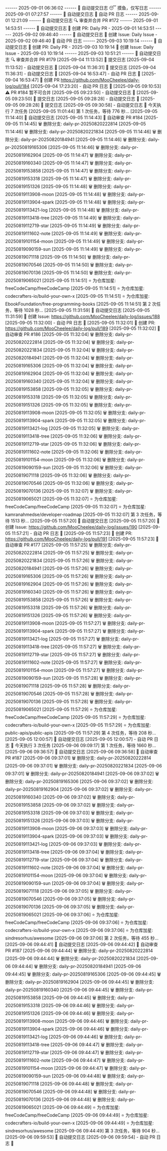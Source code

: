 ------ 2025-09-01 06:36:02 ------
🌱 自动提交日志
😴 摸鱼，仅写日志
------ 2025-09-01 07:27:57 ------
🌱 自动提交日志
🌿 自动 PR 日志
------ 2025-09-01 12:21:09 ------
🌱 自动提交日志
🔍 审查并合并 PR #172
------ 2025-09-01 14:53:51 ------
🌱 自动提交日志
🌿 创建 PR: Daily PR - 2025-09-01 14:53:51
------ 2025-09-02 09:46:40 ------
🌱 自动提交日志
📌 创建 Issue: Daily Issue - 2025-09-02 09:46:40
🌿 自动 PR 日志
------ 2025-09-03 10:19:14 ------
🌱 自动提交日志
🌿 创建 PR: Daily PR - 2025-09-03 10:19:14
📌 创建 Issue: Daily Issue - 2025-09-03 10:19:14
------ 2025-09-03 10:51:21 ------
🌱 自动提交日志
🔍 审查并合并 PR #179
[2025-09-04 11:13:52] 📝 提交日志
[2025-09-04 11:13:52] - 自动提交日志 🌱
[2025-09-04 11:36:31] 📝 提交日志
[2025-09-04 11:36:31] - 自动提交日志 🌱
[2025-09-04 16:53:47] - 自动 PR 日志 🌱
[2025-09-04 16:53:47] 🔀 创建 PR https://github.com/MooCheelee/daily-log/pull/184
[2025-09-04 17:23:20] - 自动 PR 日志 🌱
[2025-09-05 09:10:53] ⚠️ PR #184 暂不可合并
[2025-09-05 09:23:50] - 自动提交日志 🌱
[2025-09-05 09:23:50] 📝 提交日志
[2025-09-05 09:28:28] - 自动提交日志 🌱
[2025-09-05 09:28:28] 📝 提交日志
[2025-09-05 09:30:58] - 自动提交日志 🌱
今天执行 7 次任务
[2025-09-05 11:01:44] 第 1 次任务，等待 776 秒...
[2025-09-05 11:14:40] 📝 自动提交日志
[2025-09-05 11:14:43] 👀 自动审查 PR #184
[2025-09-05 11:14:45] 🗑 删除分支: daily-pr-20250820222814
[2025-09-05 11:14:46] 🗑 删除分支: daily-pr-20250820221834
[2025-09-05 11:14:46] 🗑 删除分支: daily-pr-20250820184941
[2025-09-05 11:14:46] 🗑 删除分支: daily-pr-20250819165306
[2025-09-05 11:14:46] 🗑 删除分支: daily-pr-20250819162904
[2025-09-05 11:14:47] 🗑 删除分支: daily-pr-20250819160340
[2025-09-05 11:14:47] 🗑 删除分支: daily-pr-20250819153858
[2025-09-05 11:14:47] 🗑 删除分支: daily-pr-20250819153318
[2025-09-05 11:14:47] 🗑 删除分支: daily-pr-20250819151326
[2025-09-05 11:14:48] 🗑 删除分支: daily-pr-20250819113908-moon
[2025-09-05 11:14:48] 🗑 删除分支: daily-pr-20250819113904-spark
[2025-09-05 11:14:48] 🗑 删除分支: daily-pr-20250819113421-log
[2025-09-05 11:14:48] 🗑 删除分支: daily-pr-20250819113418-tree
[2025-09-05 11:14:49] 🗑 删除分支: daily-pr-20250819112719-star
[2025-09-05 11:14:49] 🗑 删除分支: daily-pr-20250819111602-note
[2025-09-05 11:14:49] 🗑 删除分支: daily-pr-20250819101154-moon
[2025-09-05 11:14:49] 🗑 删除分支: daily-pr-20250819090159-sun
[2025-09-05 11:14:49] 🗑 删除分支: daily-pr-20250819071118
[2025-09-05 11:14:50] 🗑 删除分支: daily-pr-20250819070546
[2025-09-05 11:14:50] 🗑 删除分支: daily-pr-20250819070136
[2025-09-05 11:14:50] 🗑 删除分支: daily-pr-20250819065021
[2025-09-05 11:14:51] ⭐ 为仓库加星: freeCodeCamp/freeCodeCamp
[2025-09-05 11:14:51] ⭐ 为仓库加星: codecrafters-io/build-your-own-x
[2025-09-05 11:14:51] ⭐ 为仓库加星: EbookFoundation/free-programming-books
[2025-09-05 11:14:51] 第 2 次任务，等待 1028 秒...
[2025-09-05 11:31:59] 📝 自动提交日志
[2025-09-05 11:31:59] 🐞 创建 Issue: https://github.com/MooCheelee/daily-log/issues/188
[2025-09-05 11:32:00] - 自动 PR 日志 🌱
[2025-09-05 11:32:01] 🔀 创建 PR: https://github.com/MooCheelee/daily-log/pull/189
[2025-09-05 11:32:02] 👀 自动审查 PR #186
[2025-09-05 11:32:04] 🗑 删除分支: daily-pr-20250820222814
[2025-09-05 11:32:04] 🗑 删除分支: daily-pr-20250820221834
[2025-09-05 11:32:04] 🗑 删除分支: daily-pr-20250820184941
[2025-09-05 11:32:04] 🗑 删除分支: daily-pr-20250819165306
[2025-09-05 11:32:04] 🗑 删除分支: daily-pr-20250819162904
[2025-09-05 11:32:04] 🗑 删除分支: daily-pr-20250819160340
[2025-09-05 11:32:04] 🗑 删除分支: daily-pr-20250819153858
[2025-09-05 11:32:05] 🗑 删除分支: daily-pr-20250819153318
[2025-09-05 11:32:05] 🗑 删除分支: daily-pr-20250819151326
[2025-09-05 11:32:05] 🗑 删除分支: daily-pr-20250819113908-moon
[2025-09-05 11:32:05] 🗑 删除分支: daily-pr-20250819113904-spark
[2025-09-05 11:32:05] 🗑 删除分支: daily-pr-20250819113421-log
[2025-09-05 11:32:05] 🗑 删除分支: daily-pr-20250819113418-tree
[2025-09-05 11:32:06] 🗑 删除分支: daily-pr-20250819112719-star
[2025-09-05 11:32:06] 🗑 删除分支: daily-pr-20250819111602-note
[2025-09-05 11:32:06] 🗑 删除分支: daily-pr-20250819101154-moon
[2025-09-05 11:32:06] 🗑 删除分支: daily-pr-20250819090159-sun
[2025-09-05 11:32:06] 🗑 删除分支: daily-pr-20250819071118
[2025-09-05 11:32:06] 🗑 删除分支: daily-pr-20250819070546
[2025-09-05 11:32:06] 🗑 删除分支: daily-pr-20250819070136
[2025-09-05 11:32:07] 🗑 删除分支: daily-pr-20250819065021
[2025-09-05 11:32:07] ⭐ 为仓库加星: freeCodeCamp/freeCodeCamp
[2025-09-05 11:32:07] ⭐ 为仓库加星: kamranahmedse/developer-roadmap
[2025-09-05 11:32:07] 第 3 次任务，等待 1513 秒...
[2025-09-05 11:57:20] 📝 自动提交日志
[2025-09-05 11:57:20] 🐞 创建 Issue: https://github.com/MooCheelee/daily-log/issues/190
[2025-09-05 11:57:21] - 自动 PR 日志 🌱
[2025-09-05 11:57:23] 🔀 创建 PR: https://github.com/MooCheelee/daily-log/pull/191
[2025-09-05 11:57:23] 👀 自动审查 PR #177
[2025-09-05 11:57:25] 🗑 删除分支: daily-pr-20250820222814
[2025-09-05 11:57:25] 🗑 删除分支: daily-pr-20250820221834
[2025-09-05 11:57:26] 🗑 删除分支: daily-pr-20250820184941
[2025-09-05 11:57:26] 🗑 删除分支: daily-pr-20250819165306
[2025-09-05 11:57:26] 🗑 删除分支: daily-pr-20250819162904
[2025-09-05 11:57:26] 🗑 删除分支: daily-pr-20250819160340
[2025-09-05 11:57:26] 🗑 删除分支: daily-pr-20250819153858
[2025-09-05 11:57:26] 🗑 删除分支: daily-pr-20250819153318
[2025-09-05 11:57:26] 🗑 删除分支: daily-pr-20250819151326
[2025-09-05 11:57:26] 🗑 删除分支: daily-pr-20250819113908-moon
[2025-09-05 11:57:27] 🗑 删除分支: daily-pr-20250819113904-spark
[2025-09-05 11:57:27] 🗑 删除分支: daily-pr-20250819113421-log
[2025-09-05 11:57:27] 🗑 删除分支: daily-pr-20250819113418-tree
[2025-09-05 11:57:27] 🗑 删除分支: daily-pr-20250819112719-star
[2025-09-05 11:57:27] 🗑 删除分支: daily-pr-20250819111602-note
[2025-09-05 11:57:27] 🗑 删除分支: daily-pr-20250819101154-moon
[2025-09-05 11:57:27] 🗑 删除分支: daily-pr-20250819090159-sun
[2025-09-05 11:57:28] 🗑 删除分支: daily-pr-20250819071118
[2025-09-05 11:57:28] 🗑 删除分支: daily-pr-20250819070546
[2025-09-05 11:57:28] 🗑 删除分支: daily-pr-20250819070136
[2025-09-05 11:57:28] 🗑 删除分支: daily-pr-20250819065021
[2025-09-05 11:57:29] ⭐ 为仓库加星: freeCodeCamp/freeCodeCamp
[2025-09-05 11:57:29] ⭐ 为仓库加星: codecrafters-io/build-your-own-x
[2025-09-05 11:57:29] ⭐ 为仓库加星: public-apis/public-apis
[2025-09-05 11:57:29] 第 4 次任务，等待 208 秒...
[2025-09-05 12:00:57] 📝 自动提交日志
[2025-09-05 12:00:57] - 自动 PR 日志 🌱
今天执行 3 次任务
[2025-09-06 09:09:17] 第 1 次任务，等待 1660 秒...
[2025-09-06 09:36:57] 📝 自动提交日志
[2025-09-06 09:36:58] 👀 自动审查 PR #187
[2025-09-06 09:37:01] 🗑 删除分支: daily-pr-20250820222814
[2025-09-06 09:37:01] 🗑 删除分支: daily-pr-20250820221834
[2025-09-06 09:37:01] 🗑 删除分支: daily-pr-20250820184941
[2025-09-06 09:37:02] 🗑 删除分支: daily-pr-20250819165306
[2025-09-06 09:37:02] 🗑 删除分支: daily-pr-20250819162904
[2025-09-06 09:37:02] 🗑 删除分支: daily-pr-20250819160340
[2025-09-06 09:37:02] 🗑 删除分支: daily-pr-20250819153858
[2025-09-06 09:37:02] 🗑 删除分支: daily-pr-20250819153318
[2025-09-06 09:37:03] 🗑 删除分支: daily-pr-20250819151326
[2025-09-06 09:37:03] 🗑 删除分支: daily-pr-20250819113908-moon
[2025-09-06 09:37:03] 🗑 删除分支: daily-pr-20250819113904-spark
[2025-09-06 09:37:03] 🗑 删除分支: daily-pr-20250819113421-log
[2025-09-06 09:37:03] 🗑 删除分支: daily-pr-20250819113418-tree
[2025-09-06 09:37:04] 🗑 删除分支: daily-pr-20250819112719-star
[2025-09-06 09:37:04] 🗑 删除分支: daily-pr-20250819111602-note
[2025-09-06 09:37:04] 🗑 删除分支: daily-pr-20250819101154-moon
[2025-09-06 09:37:04] 🗑 删除分支: daily-pr-20250819090159-sun
[2025-09-06 09:37:04] 🗑 删除分支: daily-pr-20250819071118
[2025-09-06 09:37:05] 🗑 删除分支: daily-pr-20250819070546
[2025-09-06 09:37:05] 🗑 删除分支: daily-pr-20250819070136
[2025-09-06 09:37:05] 🗑 删除分支: daily-pr-20250819065021
[2025-09-06 09:37:06] ⭐ 为仓库加星: freeCodeCamp/freeCodeCamp
[2025-09-06 09:37:06] ⭐ 为仓库加星: codecrafters-io/build-your-own-x
[2025-09-06 09:37:06] ⭐ 为仓库加星: sindresorhus/awesome
[2025-09-06 09:37:06] 第 2 次任务，等待 455 秒...
[2025-09-06 09:44:41] 📝 自动提交日志
[2025-09-06 09:44:42] 👀 自动审查 PR #187
[2025-09-06 09:44:44] 🗑 删除分支: daily-pr-20250820222814
[2025-09-06 09:44:44] 🗑 删除分支: daily-pr-20250820221834
[2025-09-06 09:44:44] 🗑 删除分支: daily-pr-20250820184941
[2025-09-06 09:44:45] 🗑 删除分支: daily-pr-20250819165306
[2025-09-06 09:44:45] 🗑 删除分支: daily-pr-20250819162904
[2025-09-06 09:44:45] 🗑 删除分支: daily-pr-20250819160340
[2025-09-06 09:44:45] 🗑 删除分支: daily-pr-20250819153858
[2025-09-06 09:44:45] 🗑 删除分支: daily-pr-20250819153318
[2025-09-06 09:44:46] 🗑 删除分支: daily-pr-20250819151326
[2025-09-06 09:44:46] 🗑 删除分支: daily-pr-20250819113908-moon
[2025-09-06 09:44:46] 🗑 删除分支: daily-pr-20250819113904-spark
[2025-09-06 09:44:46] 🗑 删除分支: daily-pr-20250819113421-log
[2025-09-06 09:44:46] 🗑 删除分支: daily-pr-20250819113418-tree
[2025-09-06 09:44:47] 🗑 删除分支: daily-pr-20250819112719-star
[2025-09-06 09:44:47] 🗑 删除分支: daily-pr-20250819111602-note
[2025-09-06 09:44:47] 🗑 删除分支: daily-pr-20250819101154-moon
[2025-09-06 09:44:47] 🗑 删除分支: daily-pr-20250819090159-sun
[2025-09-06 09:44:48] 🗑 删除分支: daily-pr-20250819071118
[2025-09-06 09:44:48] 🗑 删除分支: daily-pr-20250819070546
[2025-09-06 09:44:48] 🗑 删除分支: daily-pr-20250819070136
[2025-09-06 09:44:48] 🗑 删除分支: daily-pr-20250819065021
[2025-09-06 09:44:49] ⭐ 为仓库加星: freeCodeCamp/freeCodeCamp
[2025-09-06 09:44:49] ⭐ 为仓库加星: codecrafters-io/build-your-own-x
[2025-09-06 09:44:49] ⭐ 为仓库加星: sindresorhus/awesome
[2025-09-06 09:44:49] 第 3 次任务，等待 904 秒...
[2025-09-06 09:59:53] 📝 自动提交日志
[2025-09-06 09:59:54] - 自动 PR 日志 🌱
